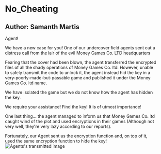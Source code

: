 # No_Cheating

## Author: Samanth Martis

Agent!

We have a new case for you! One of our undercover field agents sent out a distress call from the lair of the evil Money Games Co. LTD headquarters

Fearing that the cover had been blown, the agent transferred the encrypted files of all the shady operations of Money Games Co. ltd. However, unable to safely transmit the code to unlock it, the agent instead hid the key in a very-poorly-made-but-passable game and published it under the Money Games Co. ltd name.

We have isolated the game but we do not know how the agent has hidden the key.

We require your assistance!
Find the key! It is of utmost importance!

One last thing... the agent managed to inform us that Money Games Co. ltd caught wind of the plot and used encryptions in their games (Although not very well, they're very lazy according to our reports).

Fortunately, our Agent sent us the encryption function and, on top of it, used the same encryption function to hide the key!
![Agents's transmitted image](image.png)
